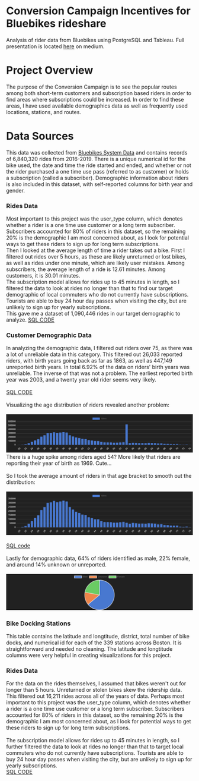 # Conversion Campaign Incentives for Bluebikes rideshare
Analysis of rider data from Bluebikes using PostgreSQL and Tableau. Full presentation is located [here](https://medium.com/@aklesitz/conversion-campaign-incentives-for-bluebikes-242be42e055) on medium.
# Project Overview
The purpose of the Conversion Campaign is to see the popular routes among both short-term customers and subscription based riders in order to find areas where subscriptions could be increased. In order to find
these areas, I have used available demographics data as well as frequently used locations, stations, and routes.
# Data Sources
This data was collected from [Bluebikes System Data](https://bluebikes.com/system-data) and contains records of 6,840,320 rides from 2016-2019. There is a unique numerical id for the bike used, the date and time the ride started and ended, and whether or not the rider purchased a one time use pass (referred to as customer) or holds a subscription (called a subscriber). Demographic information about riders is also included in this dataset, with self-reported columns for birth year and gender.
### Rides Data
Most important to this project was the user_type column, which denotes whether a rider is a one time use customer or a long term subscriber. Subscribers accounted for 80% of riders in this dataset, so the remaining 20% is the demographic I am most concerned about, as I look for potential ways to get these riders to sign up for long term subscriptions. <br>
Then I looked at the average length of time a rider takes out a bike. First I filtered out rides over 5 hours, as these are likely unreturned or lost bikes, as well as rides under one minute, which are likely user mistakes. Among subscribers, the average length of a ride is 12.61 minutes. Among customers, it is 30.01 minutes. <br>
The subscription model allows for rides up to 45 minutes in length, so I filtered the data to look at rides no longer than that to find our target demographic of local commuters who do not currently have subscriptions. Tourists are able to buy 24 hour day passes when visiting the city, but are unlikely to sign up for yearly subscriptions. <br>
This gave me a dataset of 1,090,446 rides in our target demographic to analyze.
[SQL CODE](https://github.com/aklesitz/Bikeshare_Project/blob/main/Bluebikes_rides_data.sql)



### Customer Demographic Data
In analyzing the demographic data, I filtered out riders over 75, as there was a lot of unreliable data in this category. This filtered out 26,033 reported riders, with birth years going back as far as 1863, as well as 447,149 unreported birth years. In total 6.92% of the data on riders' birth years was unreliable. The inverse of that was not a problem. The earliest reported birth year was 2003, and a twenty year old rider seems very likely.  <br><br>
[SQL CODE](https://github.com/aklesitz/Bikeshare_Project/blob/main/Bluebikes_rider_demographics.sql) <br> <br>
Visualizing the age distribution of riders revealed another problem: <br><br>
![Age Distribution](Visualizations/rider_age_visualization.png) <br>
There is a huge spike among riders aged 54? More likely that riders are reporting their year of birth as 1969. Cute... <br><br>
So I took the average amount of riders in that age bracket to smooth out the distribution: <br><br>
![Age Distribution Cleaned](Visualizations/rider_age_viz_cleaned.png) <br><br>
[SQL code](https://github.com/aklesitz/Bikeshare_Project/blob/main/Bluebikes_rider_age_distribution_cleaned.sql) <br><br>
Lastly for demographic data, 64% of riders identified as male, 22% female, and around 14% unknown or unreported. <br><br>
![Gender makeup of riders](Visualizations/gender_viz_of_total_riders.png)
### Bike Docking Stations
This table contains the latitude and longtitude, district, total number of bike docks, and numerical id for each of the 339 stations across Boston. It is straightforward and needed no cleaning. The latitude and longtitude columns were very helpful in creating visualizations for this project.
### Rides Data
For the data on the rides themselves, I assumed that bikes weren't out for longer than 5 hours. Unreturned or stolen bikes skew the ridership data. This filtered out 16,211 rides across all of the years of data. Perhaps most important to this project was the user_type column, which denotes whether a rider is a one time use customer or a long term subscriber. Subscribers accounted for 80% of riders in this dataset, so the remaining 20% is the demographic I am most concerned about, as I look for potential ways to get these riders to sign up for long term subscriptions. <br><br>
The subscription model allows for rides up to 45 minutes in length, so I further filtered the data to look at rides no longer than that to target local commuters who do not currently have subscriptions. Tourists are able to buy 24 hour day passes when visiting the city, but are unlikely to sign up for yearly subscriptions. <br>
[SQL CODE](https://github.com/aklesitz/Bikeshare_Project/blob/main/Bluebikes_rides_data.sql)
